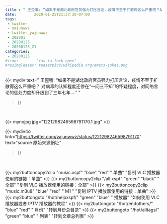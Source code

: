 ```yaml
---
title : " 王歪嘴: “如果不是湖北政府官员强力打压言论，疫情不至于扩散得这么严重吧？&#10;对病毒的认知程度还停在“一问三不知”的怀疑程度，对网络言论的惩处力度却升级到了三年七年....”  "
date:        2020-01-25T21:37:30-07:00
tags:
 - twitter
 - yajunwwz
 - twitter_yajunwwz
 - 202001
 - 20200125
 - 20200125_21
categories:
 - 20200125
#icon:        "fas fa-lock-open"
#resImgTeaser: teaserpics/wikipedia.org/emacs-jokes.png
---
```


{{< mydiv text=" 王歪嘴: “如果不是湖北政府官员强力打压言论，疫情不至于扩散得这么严重吧？&#10;对病毒的认知程度还停在“一问三不知”的怀疑程度，对网络言论的惩处力度却升级到了三年七年....”  "
>}}
<br>


 {{< mynojpg jpg="1221298246598791170.1.jpg" >}}<br> 



{{< mydiv4o link="https://twitter.com/yajunwwz/status/1221298246598791170"
text="source 原始來源網址"
>}}


<br>




{{< my2buttoncopy2clip "music.xspf"        "blue"   "red"    " 单曲"  "复制 VLC 播放器使用的链接：单曲" >}} {{< my2buttoncopy2clip "/all.xspf"         "green"  "black"  " 全部"  "复制 VLC 播放器使用的链接：全部" >}} {{< my2buttoncopy2clip "music.m3u8"        "blue"   "red"    " M1 "    "复制 IPTV 播放器使用的链接：单曲" >}} {{< my2buttongoto      "/hot/helpxspf/"    "green"  "blue"   " 播放器" "如何使用 VLC 播放器或者 IPTV 播放器的教程" >}} {{< my2buttongoto      "/hot/endothers/"   "blue"   "red"    " 月份"   "转到月份总目录" >}} {{< my2buttongoto      "/hot/alltags/"     "green"  "blue"   " 列表"   "转到文章总列表" >}} 
